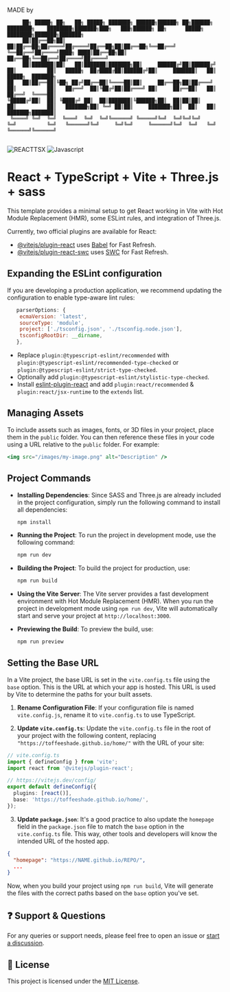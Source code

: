 MADE by 

```
     ██╗ █████╗ ██╗   ██╗ █████╗ ███████╗ ██████╗██████╗ ██╗██████╗ ████████╗    ████████╗███████╗███╗   ███╗██████╗ ██╗      █████╗ ████████╗███████╗███████╗
     ██║██╔══██╗██║   ██║██╔══██╗██╔════╝██╔════╝██╔══██╗██║██╔══██╗╚══██╔══╝    ╚══██╔══╝██╔════╝████╗ ████║██╔══██╗██║     ██╔══██╗╚══██╔══╝██╔════╝██╔════╝
     ██║███████║██║   ██║███████║███████╗██║     ██████╔╝██║██████╔╝   ██║          ██║   █████╗  ██╔████╔██║██████╔╝██║     ███████║   ██║   █████╗  ███████╗
██   ██║██╔══██║╚██╗ ██╔╝██╔══██║╚════██║██║     ██╔══██╗██║██╔═══╝    ██║          ██║   ██╔══╝  ██║╚██╔╝██║██╔═══╝ ██║     ██╔══██║   ██║   ██╔══╝  ╚════██║
╚█████╔╝██║  ██║ ╚████╔╝ ██║  ██║███████║╚██████╗██║  ██║██║██║        ██║          ██║   ███████╗██║ ╚═╝ ██║██║     ███████╗██║  ██║   ██║   ███████╗███████║
 ╚════╝ ╚═╝  ╚═╝  ╚═══╝  ╚═╝  ╚═╝╚══════╝ ╚═════╝╚═╝  ╚═╝╚═╝╚═╝        ╚═╝          ╚═╝   ╚══════╝╚═╝     ╚═╝╚═╝     ╚══════╝╚═╝  ╚═╝   ╚═╝   ╚══════╝╚══════╝
                                                                                                                                                              
```
![REACTTSX](https://img.shields.io/badge/REACT-TYPESCRIPT-blue)
![Javascript](https://img.shields.io/badge/JAVASCRIPT-yellow)

# React + TypeScript + Vite + Three.js + sass

This template provides a minimal setup to get React working in Vite with Hot Module Replacement (HMR), some ESLint rules, and integration of Three.js.

Currently, two official plugins are available for React:

- [@vitejs/plugin-react](https://github.com/vitejs/vite-plugin-react/blob/main/packages/plugin-react/README.md) uses [Babel](https://babeljs.io/) for Fast Refresh.
- [@vitejs/plugin-react-swc](https://github.com/vitejs/vite-plugin-react-swc) uses [SWC](https://swc.rs/) for Fast Refresh.

## Expanding the ESLint configuration

If you are developing a production application, we recommend updating the configuration to enable type-aware lint rules:

```js
   parserOptions: {
    ecmaVersion: 'latest',
    sourceType: 'module',
    project: ['./tsconfig.json', './tsconfig.node.json'],
    tsconfigRootDir: __dirname,
   },
```

- Replace `plugin:@typescript-eslint/recommended` with `plugin:@typescript-eslint/recommended-type-checked` or `plugin:@typescript-eslint/strict-type-checked`.
- Optionally add `plugin:@typescript-eslint/stylistic-type-checked`.
- Install [eslint-plugin-react](https://github.com/jsx-eslint/eslint-plugin-react) and add `plugin:react/recommended` & `plugin:react/jsx-runtime` to the `extends` list.

## Managing Assets

To include assets such as images, fonts, or 3D files in your project, place them in the `public` folder. You can then reference these files in your code using a URL relative to the `public` folder. For example:

```jsx
<img src="/images/my-image.png" alt="Description" />
```

## Project Commands

- **Installing Dependencies**:
  Since SASS and Three.js are already included in the project configuration, simply run the following command to install all dependencies:
  ```bash
  npm install
  ```

- **Running the Project**:
  To run the project in development mode, use the following command:
  ```bash
  npm run dev
  ```

- **Building the Project**:
  To build the project for production, use:
  ```bash
  npm run build
  ```

- **Using the Vite Server**:
  The Vite server provides a fast development environment with Hot Module Replacement (HMR). When you run the project in development mode using `npm run dev`, Vite will automatically start and serve your project at `http://localhost:3000`.

- **Previewing the Build**:
  To preview the build, use:
  ```bash
  npm run preview
  ```


## Setting the Base URL

In a Vite project, the base URL is set in the `vite.config.ts` file using the `base` option. This is the URL at which your app is hosted. This URL is used by Vite to determine the paths for your built assets.

1. **Rename Configuration File**:
   If your configuration file is named `vite.config.js`, rename it to `vite.config.ts` to use TypeScript.

2. **Update `vite.config.ts`**:
   Update the `vite.config.ts` file in the root of your project with the following content, replacing `"https://toffeeshade.github.io/home/"` with the URL of your site:

```typescript
// vite.config.ts
import { defineConfig } from 'vite';
import react from '@vitejs/plugin-react';

// https://vitejs.dev/config/
export default defineConfig({
  plugins: [react()],
  base: 'https://toffeeshade.github.io/home/',
});
```

3. **Update `package.json`**:
   It's a good practice to also update the `homepage` field in the `package.json` file to match the `base` option in the `vite.config.ts` file. This way, other tools and developers will know the intended URL of the hosted app.

```json
{
  "homepage": "https://NAME.github.io/REPO/",
  ...
}
```

Now, when you build your project using `npm run build`, Vite will generate the files with the correct paths based on the `base` option you've set.


## ❓ Support & Questions

For any queries or support needs, please feel free to open an issue or [start a discussion](https://github.com/SECRET-GUEST/jsTemplate/discussions). 

## 📜 License

This project is licensed under the [MIT License](LICENSE).
